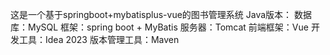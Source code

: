 这是一个基于springboot+mybatisplus-vue的图书管理系统
Java版本：
数据库：MySQL
框架：spring boot + MyBatis
服务器：Tomcat
前端框架：Vue
开发工具：Idea 2023
版本管理工具：Maven
